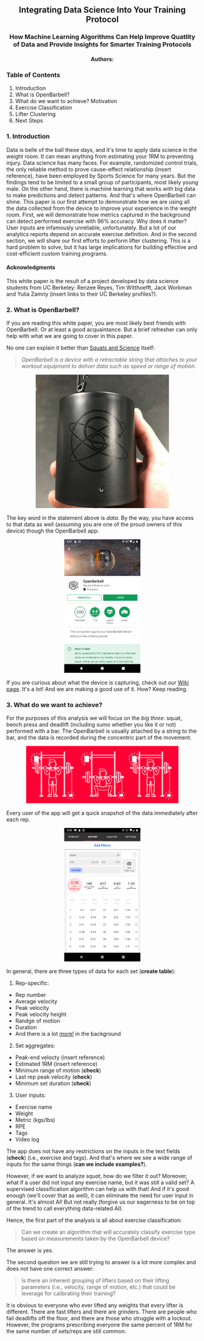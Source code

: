 <center> <h2>Integrating Data Science Into Your Training Protocol</h2> </center>

<center> <h3>How Machine Learning Algorithms Can Help Improve Quatlity of Data and Provide Insights for Smarter Training Protocols</h3> </center>

<center> <h4>Authors:</h4></center>

### Table of Contents

1. Introduction  
2. What is OpenBarbell?
3. What do we want to achieve? Motivation
4. Exercise Classification
5. Lifter Clustering
6. Next Steps

### 1. Introduction

Data is belle of the ball these days, and it's time to apply data science in the weight room. It can mean anything from estimating your 1RM to preventing injury. 
Data science has many faces. For example, randomized control trials, the only reliable method to prove cause-effect relationship (insert reference), have been employed by Sports Science for many years. But the findings tend to be limited to a small group of participants, most likely young male. 
On the other hand, there is machine learning that works with big data to make predictions and detect patterns. And that's where OpenBarbell can shine. 
This paper is our first attempt to demonstrate how we are using all the data collected from the device to improve your experience in the weight room. First, we will demonstrate how metrics captured in the background can detect performed exercise with 96% accuracy. Why does it matter? User inputs are infamously unreliable, unfortunately. But a lot of our analytics reports depend on accurate exercise definition. 
And in the second section, we will share our first efforts to perform lifter clustering. This is a hard problem to solve, but it has large implications for building effective and cost-efficient custom training programs.

#### Acknowledgments

This white paper is the result of a project developed by data science students from UC Berkeley: Renzee Reyes, Tim Witthoefft, Jack Workman and Yulia Zamriy (insert links to their UC Berkeley profiles?). 

### 2. What is OpenBarbell?

If you are reading this white paper, you are most likely best friends with OpenBarbell. Or at least a good acquaintance. But a brief refresher can only help with what we are going to cover in this paper.

No one can explain it better than [Squats and Science](http://squatsandscience.com/openbarbell/) itself: 

>*OpenBarbell is a device with a retractable string that attaches to your workout equipment to deliver data such as speed or range of motion.*

<p align="center">
  <img src="https://github.com/YuliaZamriy/W207_Group_Project/blob/master/images/OB.png?raw=true" width="350" height="350" title="OpenBarbell">
</p>

The key word in the statement above is *data*. By the way, you have access to that data as well (assuming you are one of the proud owners of this device) though the OpenBarbell app:

<p align="center">
  <img src="https://github.com/YuliaZamriy/W207_Group_Project/blob/master/images/store_app.png?raw=true" width="200" height="350" title="App">
</p>

If you are curious about what the device is capturing, check out our [Wiki page](https://github.com/squatsandsciencelabs/OpenBarbell-V3/wiki). It's a lot! And we are making a good use of it. How? Keep reading.

### 3. What do we want to achieve?

For the purposes of this analysis we will focus on the *big three*: squat, bench press and deadlift (including sumo whether you like it or not) performed with a bar. The OpenBarbell is usually attached by a string to the bar, and the data is recorded during the concentric part of the movement.

<p align="center">
  <img src="https://github.com/YuliaZamriy/W207_Group_Project/blob/master/images/InTheGym.png?raw=true" width="400" height="150" title="InTheGym">
</p>

Every user of the app will get a quick snapshot of the data immediately after each rep. 

<p align="center">
  <img src="https://github.com/YuliaZamriy/W207_Group_Project/blob/master/images/app_inside.png?raw=true=true" width="200" height="350" title="InsideApp">
</p>

In general, there are three types of data for each set (**create table**):

1. Rep-specific: 

- Rep number
- Average velocity
- Peak velocity
- Peak velocity height
- Randge of motion
- Duration
- And there is a lot [more!](https://github.com/squatsandsciencelabs/OpenBarbell-V3/wiki/OpenBarbell-Data-Storage-Format) in the background

2. Set aggregates:

- Peak-end velocty (insert reference)
- Estimated 1RM (insert reference)
- Minimum range of motion (**check**)
- Last rep peak velocity (**check**)
- Minimum set duration (**check**)

3. User inputs:

- Exercise name
- Weight
- Metric (kgs/lbs)
- RPE
- Tags
- Video log

The app does not have any restrictions on the inputs in the text fields (**check**) (i.e., exercise and tags). And that's where we see a wide range of inputs for the same things (**can we include examples?**). 

However, if we want to analyze *squat*, how do we filter it out? Moreover, what if a user did not input any exercise name, but it was still a valid set? A supervised classification algorithm can help us with that! And if it's good enough (we'll cover that as well), it can eliminate the need for user input in general. It's almost AI! But not really (forgive us our eagerness to be on top of the trend to call everything data-related AI). 

Hence, the first part of the analysis is all about exercise classification:

>Can we create an algorithm that will accurately classify exercise type based on measurements taken by the OpenBarbell device?

The answer is yes.

The second question we are still trying to answer is a lot more complex and does not have one correct answer:

>Is there an inherent grouping of lifters based on their lifting parameters (i.e., velocity, range of motion, etc.) that could be leverage for calibrating their training?

It is obvious to everyone who ever lifted any weights that every lifter is different. There are fast lifters and there are grinders. There are people who fail deadlifts off the floor, and there are those who struggle with a lockout. However, the programs prescribing everyone the same percent of 1RM for the same number of sets/reps are still common. 
